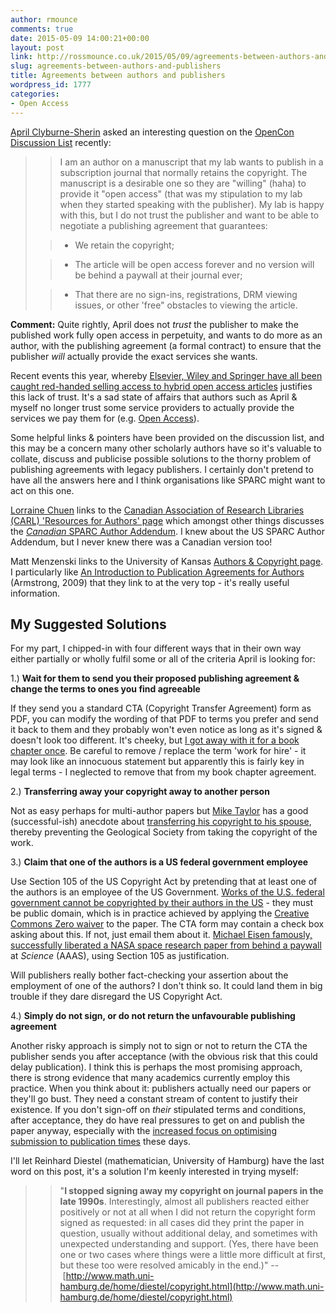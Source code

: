 ```yaml
---
author: rmounce
comments: true
date: 2015-05-09 14:00:21+00:00
layout: post
link: http://rossmounce.co.uk/2015/05/09/agreements-between-authors-and-publishers/
slug: agreements-between-authors-and-publishers
title: Agreements between authors and publishers
wordpress_id: 1777
categories:
- Open Access
---
```


[April Clyburne-Sherin](https://twitter.com/april_cs) asked an interesting question on the [OpenCon Discussion List](https://groups.google.com/forum/#!searchin/opencon-discussion-list/negotiating/opencon-discussion-list/5vxOjM_NrYM/7kdjc6cKH5gJ) recently:


<blockquote>

> 
> I am an author on a manuscript that my lab wants to publish in a subscription journal that normally retains the copyright. The manuscript is a desirable one so they are "willing" (haha) to provide it "open access" (that was my stipulation to my lab when they started speaking with the publisher). My lab is happy with this, but I do not trust the publisher and want to be able to negotiate a publishing agreement that guarantees:
> 
> 

> 
> 

> 
> 

> 
> 
	
>   * We retain the copyright;
> 
	
>   * The article will be open access forever and no version will be behind a paywall at their journal ever;
> 
	
>   * That there are no sign-ins, registrations, DRM viewing issues, or other 'free" obstacles to viewing the article.
> 


> 
> </blockquote>


**Comment:** Quite rightly, April does not _trust_ the publisher to make the published work fully open access in perpetuity, and wants to do more as an author, with the publishing agreement (a formal contract) to ensure that the publisher _will_ actually provide the exact services she wants.

Recent events this year, whereby [Elsevier, Wiley and Springer have all been caught red-handed selling access to hybrid open access articles](http://rossmounce.co.uk/category/wrongly-selling-oa-articles/) justifies this lack of trust. It's a sad state of affairs that authors such as April & myself no longer trust some service providers to actually provide the services we pay them for (e.g. [Open Access](http://www.budapestopenaccessinitiative.org/read)).

Some helpful links & pointers have been provided on the discussion list, and this may be a concern many other scholarly authors have so it's valuable to collate, discuss and publicise possible solutions to the thorny problem of publishing agreements with legacy publishers. I certainly don't pretend to have all the answers here and I think organisations like SPARC might want to act on this one.

[Lorraine Chuen](http://www.conversations-in-academia.com/lorraine-chuen/) links to the [Canadian Association of Research Libraries (CARL) 'Resources for Authors' page](http://carl-abrc.ca/en/scholarly-communications/resources-for-authors.html) which amongst other things discusses the [_Canadian_ SPARC Author Addendum](http://www.carl-abrc.ca/uploads/SCC/Addendum_updated-e.pdf). I knew about the US SPARC Author Addendum, but I never knew there was a Canadian version too!

Matt Menzenski links to the University of Kansas [Authors & Copyright page](http://guides.lib.ku.edu/copyright/authors). I particularly like [An Introduction to Publication Agreements for Authors](http://blogs.law.harvard.edu/infolaw/files/2009/05/authors_publishing_intro-tka1.pdf) (Armstrong, 2009) that they link to at the very top - it's really useful information.


## My Suggested Solutions


For my part, I chipped-in with four different ways that in their own way either partially or wholly fulfil some or all of the criteria April is looking for:

1.) **Wait for them to send you their proposed publishing agreement & change the terms to ones you find agreeable**


If they send you a standard CTA (Copyright Transfer Agreement) form as PDF, you can modify the wording of that PDF to terms you prefer and send it back to them and they probably won't even notice as long as it's signed & doesn't look too different. It's cheeky, but [I got away with it for a book chapter once](http://rossmounce.co.uk/2013/12/03/edit-your-copyright-transfer-agreement-contract/). Be careful to remove / replace the term 'work for hire' - it may look like an innocuous statement but apparently this is fairly key in legal terms - I neglected to remove that from my book chapter agreement.











2.) **Transferring away your copyright away to another person**










Not as easy perhaps for multi-author papers but [Mike Taylor](https://twitter.com/miketaylor) has a good (successful-ish) anecdote about [transferring his copyright to his spouse](http://svpow.com/2010/10/13/who-owns-my-sauropod-history-paper/), thereby preventing the Geological Society from taking the copyright of the work.











3.) **Claim that one of the authors is a US federal government employee**







Use Section 105 of the US Copyright Act by pretending that at least one of the authors is an employee of the US Government. [Works of the U.S. federal government cannot be copyrighted by their authors in the US](http://en.wikipedia.org/wiki/Copyright_status_of_work_by_the_U._S._government) - they must be public domain, which is in practice achieved by applying the [Creative Commons Zero waiver](https://creativecommons.org/publicdomain/zero/1.0/) to the paper. The CTA form may contain a check box asking about this. If not, just email them about it. [Michael Eisen famously, successfully liberated a NASA space research paper from behind a paywall](http://www.michaeleisen.org/blog/?p=1430) at _Science_ (AAAS), using Section 105 as justification.







Will publishers really bother fact-checking your assertion about the employment of one of the authors? I don't think so. It could land them in big trouble if they dare disregard the US Copyright Act.











4.) **Simply do not sign, or do not return the unfavourable publishing agreement**







Another risky approach is simply not to sign or not to return the CTA the publisher sends you after acceptance (with the obvious risk that this could delay publication). I think this is perhaps the most promising approach, there is strong evidence that many academics currently employ this practice. When you think about it: publishers actually need our papers or they'll go bust. They need a constant stream of content to justify their existence. If you don't sign-off on _their_ stipulated terms and conditions, after acceptance, they do have real pressures to get on and publish the paper anyway, especially with the [increased focus on optimising submission to publication times](https://quantixed.wordpress.com/2015/03/09/waiting-to-happen-publication-lag-times-in-cell-biology-journals/) these days.








I'll let Reinhard Diestel (mathematician, University of Hamburg) have the last word on this post, it's a solution I'm keenly interested in trying myself:







<blockquote>

> 
> "**I stopped signing away my copyright on journal papers in the late 1990s**. Interestingly, almost all publishers reacted either positively or not at all when I did not return the copyright form signed as requested: in all cases did they print the paper in question, usually without additional delay, and sometimes with unexpected understanding and support. (Yes, there have been one or two cases where things were a little more difficult at first, but these too were resolved amicably in the end.)" -- [http://www.math.uni-hamburg.de/home/diestel/copyright.html](http://www.math.uni-hamburg.de/home/diestel/copyright.html)
> 
> 
</blockquote>
